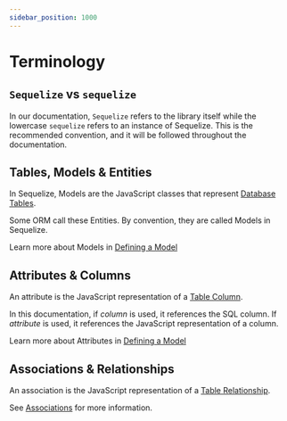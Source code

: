```yaml
---
sidebar_position: 1000
---
```


# Terminology

## `Sequelize` vs `sequelize`

In our documentation, `Sequelize` refers to the library itself while the lowercase `sequelize` refers to an instance of Sequelize.
This is the recommended convention, and it will be followed throughout the documentation.

## Tables, Models & Entities

In Sequelize, Models are the JavaScript classes that represent [Database Tables](<https://en.wikipedia.org/wiki/Table_(database)>).

Some ORM call these Entities. By convention, they are called Models in Sequelize.

Learn more about Models in [Defining a Model](./models/defining-models.mdx)

## Attributes & Columns

An attribute is the JavaScript representation of a [Table Column](<https://en.wikipedia.org/wiki/Column_(database)>).

In this documentation, if _column_ is used, it references the SQL column. If _attribute_ is used, it references the JavaScript representation of a column.

Learn more about Attributes in [Defining a Model](./models/defining-models.mdx)

## Associations & Relationships

An association is the JavaScript representation of a [Table Relationship](https://en.wikipedia.org/wiki/Entity%E2%80%93relationship_model).

See [Associations](./associations/basics.md) for more information.
